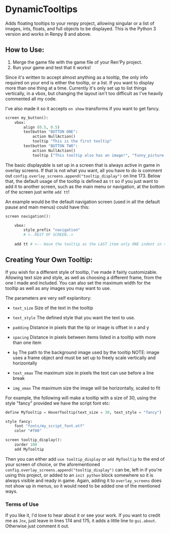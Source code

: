 # DynamicTooltips
Adds floating tooltips to your renpy project, allowing singular or a list of images, ints, floats, and full objects to be displayed. This is the Python 3 version and works in Renpy 8 and above.

## How to Use:

1. Merge the game file with the game file of your Ren'Py project.
2. Run your game and test that it works!

Since it's written to accept almost anything as a tooltip, the only info required on your end is either the tooltip, or a list. If you want to display more than one thing at a time. Currently it's only set up to list things vertically, in a vbox, but changing the layout isn't too difficult as I've heavily commented all my code.

I've also made it so it accepts `on show` transforms if you want to get fancy.

```py
screen my_button():
    vbox:
        align (0.5, 0.5)
        textbutton "BUTTON ONE":
            action NullAction()
            tooltip "This is the first tooltip"
        textbutton "BUTTON TWO":
            action NullAction()
            tooltip ["This tooltip also has an image!", "funny_picture.png"]
```

The basic displayable is set up in a screen that is always active in game in overlay screens. If that is not what you want, all you have to do is comment out `config.overlay_screens.append("tooltip_display")` on line 173. Below that, the default usage of the tooltip is defined as `tt` so if you just want to add it to another screen, such as the main menu or navigation, at the bottom of the screen just write `add tt`!

An example would be the default navigation screen (used in all the default pause and main menus) could have this:
```py
screen navigation():

    vbox:
        style_prefix "navigation"
        # <..REST OF SCREEN..>
        
    add tt # <-- Have the tooltip as the LAST item only ONE indent in to be above all other screen elements
```

## Creating Your Own Tooltip:

If you wish for a different style of tooltip, I've made it fairly customizable. Allowing text size and style, as well as choosing a different frame, from the one I made and included. You can also set the maximum width for the tooltip as well as any images you may want to use.

The parameters are very self explanitory:
- `text_size` Size of the text in the tooltip

- `text_style` The defined style that you want the text to use.

- `padding` Distance in pixels that the tip or image is offset in x and y

- `spacing` Distance in pixels between items listed in a tooltip with more than one item

- `bg` The path to the background image used by the tooltip
NOTE: image uses a frame object and must be set up to freely scale vertically and horizontally

- `text_xmax` The maximum size in pixels the text can use before a line break

- `img_xmax` The maximum size the image will be horizontally, scaled to fit

For example, the following will make a tooltip with a size of 30, using the style "fancy" provided we have the script font etc:
```py
define MyTooltip = HoverTooltip(text_size = 30, text_style = "fancy")

style fancy:
    font "fonts/my_script_font.otf"
    color "#f00"

screen tooltip_display():
    zorder 100
    add MyTooltip
```

Then you can either add `use tooltip_display` or `add MyTooltip` to the end of your screen of choice, or the aforementioned `config.overlay_screens.append("tooltip_display")` can be, left in if you're using this project, or added to an `init python` block somewhere so it is always visible and ready in game. Again, adding it to `overlay_screens` does not show up in menus, so it would need to be added one of the mentioned ways.

### Terms of Use

If you like it, I'd love to hear about it or see your work. If you want to credit me as `Jnx`, just leave in lines 174 and 175, it adds a little line to `gui.about`. Otherwise just comment it out.

